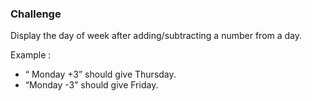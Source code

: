 ### Challenge

Display the day of week after adding/subtracting a number from a day.

Example : 
 - “ Monday +3” should give Thursday. 
 - “Monday -3” should give Friday.